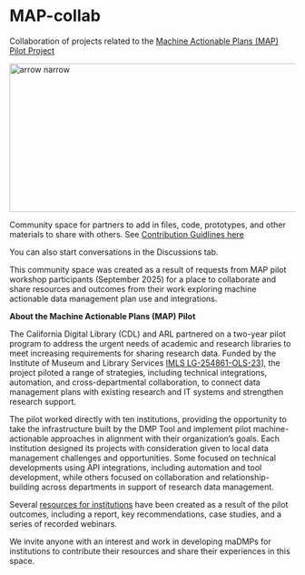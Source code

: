 # MAP-collab
Collaboration of projects related to the [Machine Actionable Plans (MAP) Pilot Project](https://bit.ly/mappilot)

<img width="2056" height="261" alt="arrow narrow" src="https://github.com/user-attachments/assets/97a719bb-f1a1-414a-a593-0e4584a55d95" />

Community space for partners to add in files, code, prototypes, and other materials to share with others.  See [Contribution Guidlines here](https://github.com/CDLUC3/MAP-collab/blob/main/CONTRIBUTING.md)

You can also start conversations in the Discussions tab.

This community space was created as a result of requests from MAP pilot workshop participants (September 2025) for a place to collaborate and share resources and outcomes from their work exploring machine actionable data management plan use and integrations.

<strong>About the Machine Actionable Plans (MAP) Pilot</strong>

The California Digital Library (CDL) and ARL partnered on a two-year pilot program to address the urgent needs of academic and research libraries to meet increasing requirements for sharing research data. Funded by the Institute of Museum and Library Services [IMLS LG-254861-OLS-23](https://www.imls.gov/grants/awarded/lg-254861-ols-23)], the project piloted a range of strategies, including technical integrations, automation, and cross-departmental collaboration, to connect data management plans with existing research and IT systems and strengthen research support. 

The pilot worked directly with ten institutions, providing the opportunity to take the infrastructure built by the DMP Tool and implement pilot machine-actionable approaches in alignment with their organization’s goals. Each institution designed its projects with consideration given to local data management challenges and opportunities. Some focused on technical developments using API integrations, including automation and tool development, while others focused on collaboration and relationship-building across departments in support of research data management. 

Several [resources for institutions](https://bit.ly/mappilot) have been created as a result of the pilot outcomes, including a report, key recommendations, case studies, and a series of recorded webinars.

We invite anyone with an interest and work in developing maDMPs for institutions to contribute their resources and share their experiences in this space.
